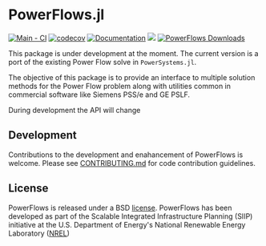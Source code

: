 # PowerFlows.jl

[![Main - CI](https://github.com/NREL-Sienna/PowerFlows.jl/actions/workflows/main-tests.yml/badge.svg)](https://github.com/NREL-Sienna/PowerFlows.jl/actions/workflows/main-tests.yml)
[![codecov](https://codecov.io/gh/NREL-Sienna/PowerFlows.jl/branch/main/graph/badge.svg?token=W2GIoyXQcF)](https://codecov.io/gh/NREL-Sienna/PowerFlows.jl)
[![Documentation](https://github.com/NREL-Sienna/PowerFlows.jl/actions/workflows/docs.yml/badge.svg)](https://nrel-sienna.github.io/PowerFlows.jl/dev/)
[<img src="https://img.shields.io/badge/slack-@Sienna/PF-sienna.svg?logo=slack">](https://join.slack.com/t/nrel-sienna/shared_invite/zt-glam9vdu-o8A9TwZTZqqNTKHa7q3BpQ)
[![PowerFlows Downloads](https://img.shields.io/badge/dynamic/json?url=http%3A%2F%2Fjuliapkgstats.com%2Fapi%2Fv1%2Ftotal_downloads%2FPowerFlows&query=total_requests&label=Downloads)](http://juliapkgstats.com/pkg/PowerFlows)

This package is under development at the moment. The current version is a port of the existing Power Flow solve in `PowerSystems.jl`.

The objective of this package is to provide an interface to multiple solution methods for the Power Flow problem along with utilities common in commercial software like Siemens PSS/e and GE PSLF.

During development the API will change

## Development

Contributions to the development and enahancement of PowerFlows is welcome. Please see [CONTRIBUTING.md](https://github.com/NREL-Sienna/PowerFlows.jl/blob/master/CONTRIBUTING.md) for code contribution guidelines.

## License

PowerFlows is released under a BSD [license](https://github.com/NREL/PowerFlows.jl/blob/master/LICENSE). PowerFlows has been developed as part of the Scalable Integrated Infrastructure Planning (SIIP)
initiative at the U.S. Department of Energy's National Renewable Energy Laboratory ([NREL](https://www.nrel.gov/))
